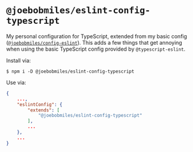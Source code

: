 # `@joebobmiles/eslint-config-typescript`

My personal configuration for TypeScript, extended from my basic config
([`@joebobmiles/config-eslint`](https://github.com/joebobmiles/config/tree/main/configs/eslint#readme)).
This adds a few things that get annoying when using the basic TypeScript config
provided by `@typescript-eslint`.

Install via:
```shell
$ npm i -D @joebobmiles/eslint-config-typescript
```

Use via:

```json
{
    ...,
    "eslintConfig": {
        "extends": [
            "@joebobmiles/eslint-config-typescript"
        ],
        ...
    },
    ...
}
```